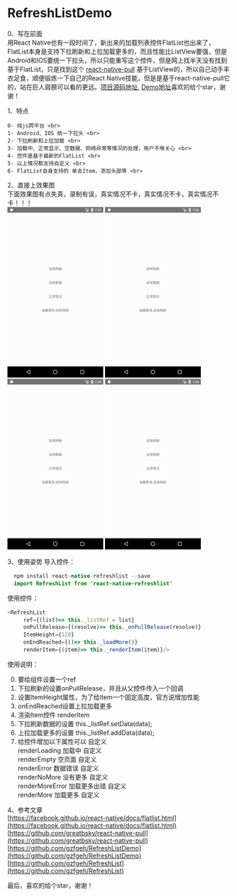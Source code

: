 # RefreshListDemo
0、写在前面 <br>
  用React Native也有一段时间了，新出来的加载列表控件FlatList也出来了，FlatList本身是支持下拉刷新和上拉加载更多的，而且性能比ListView要强，但是Android和IOS要统一下拉头，所以只能重写这个控件，但是网上找半天没有找到基于FlatList，只是找到这个 [react-native-pull](https://github.com/greatbsky/react-native-pull) 基于ListView的，所以自己动手丰衣足食，顺便锻炼一下自己的React Native技能，但是是基于react-native-pull它的，站在巨人肩膀可以看的更远。[项目源码地址](https://github.com/gzfgeh/RefreshList), [Demo地址](https://github.com/gzfgeh/RefreshListDemo)喜欢的给个star，谢谢！<br>


1、特点 <br>

    0- 纯js跨平台 <br>
    1- Android、IOS 统一下拉头 <br>
    2- 下拉刷新和上拉加载 <br>
    3- 加载中、正常显示、空数据、网络异常等情况的处理，用户不用关心 <br>
    4- 控件是基于最新的FlatList <br>
    5- 以上情况都支持自定义 <br>
    6- FlatList自身支持的 单击Item，添加头部等 <br>

2、直接上效果图 <br>
  下面效果图有点失真，录制有误，真实情况不卡，真实情况不卡，真实情况不卡！！！ <br>
![正常情况](/screen/normal.gif)
![空数据情况](/screen/empty.gif)
![异常情况](/screen/error.gif)
![加载更多异常](/screen/moreerror.gif)

3、使用姿势 
导入控件：
```java
  npm install react-native-refreshlist --save
  import RefreshList from 'react-native-refreshlist'
```
使用控件：
```javascript
<RefreshList
     ref={(list)=> this._listRef = list}
     onPullRelease={(resolve)=> this._onPullRelease(resolve)}
     ItemHeight={120}
     onEndReached={()=> this._loadMore()}
     renderItem={(item)=> this._renderItem(item)}/>
```
使用说明：<br>

   0. 要给组件设置一个ref <br>
   1. 下拉刷新的设置onPullRelease，并且从父控件传入一个回调 <br>
   2. 设置ItemHeight属性，为了给Item一个固定高度，官方说增加性能 <br>
   3. onEndReached设置上拉加载更多 <br>
   4. 渲染Item控件 renderItem <br>
   5. 下拉刷新数据的设置 this._listRef.setData(data); <br>
   6. 上拉加载更多的设置 this._listRef.addData(data); <br>
   7. 给控件增加以下属性可以 自定义 <br>
        renderLoading 加载中 自定义 <br>
        renderEmpty 空页面 自定义 <br>
        renderError 数据错误 自定义 <br>
        renderNoMore 没有更多 自定义 <br>
        renderMoreError 加载更多出错 自定义 <br>
        renderMore 加载更多 自定义 <br>

4、参考文章 <br>
  [https://facebook.github.io/react-native/docs/flatlist.html](https://facebook.github.io/react-native/docs/flatlist.html)
  [https://github.com/greatbsky/react-native-pull](https://github.com/greatbsky/react-native-pull)
  [https://github.com/gzfgeh/RefreshListDemo](https://github.com/gzfgeh/RefreshListDemo)
  [https://github.com/gzfgeh/RefreshList](https://github.com/gzfgeh/RefreshList)

  最后，喜欢的给个star，谢谢！
